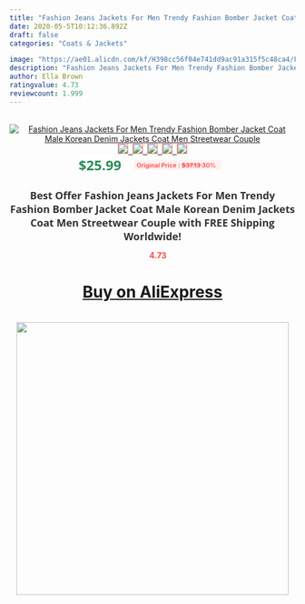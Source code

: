 ```yaml
---
title: "Fashion Jeans Jackets For Men Trendy Fashion Bomber Jacket Coat Male Korean Denim Jackets Coat Men Streetwear Couple"
date: 2020-05-5T10:12:36.892Z
draft: false
categories: "Coats & Jackets"

image: "https://ae01.alicdn.com/kf/H398cc56f04e741dd9ac91a315f5c48ca4/Fashion-Jeans-Jackets-For-Men-Trendy-Fashion-Bomber-Jacket-Coat-Male-Korean-Denim-Jackets-Coat-Men.png_220x220.png"
description: "Fashion Jeans Jackets For Men Trendy Fashion Bomber Jacket Coat Male Korean Denim Jackets Coat Men Streetwear Couple"
author: Ella Brown
ratingvalue: 4.73
reviewcount: 1.999
---
```

<br>
<div style="text-align: center;">
<a href="https://s.click.aliexpress.com/e/_9QSAS1" target="_blank" rel="nofollow noopener noreferrer"><img alt="Fashion Jeans Jackets For Men Trendy Fashion Bomber Jacket Coat Male Korean Denim Jackets Coat Men Streetwear Couple" class="magnifier-image" src="https://ae01.alicdn.com/kf/H398cc56f04e741dd9ac91a315f5c48ca4/Fashion-Jeans-Jackets-For-Men-Trendy-Fashion-Bomber-Jacket-Coat-Male-Korean-Denim-Jackets-Coat-Men.png_220x220.png_640x640.jpg">
<br>
<img style="border:1px solid salmon" src="https://ae01.alicdn.com/kf/H398cc56f04e741dd9ac91a315f5c48ca4/Fashion-Jeans-Jackets-For-Men-Trendy-Fashion-Bomber-Jacket-Coat-Male-Korean-Denim-Jackets-Coat-Men.png_120x120.jpg">&nbsp;&nbsp;<img style="border:1px solid salmon" src="https://ae01.alicdn.com/kf/Hcd1b9080e4e64084945f539529bc2341g/Fashion-Jeans-Jackets-For-Men-Trendy-Fashion-Bomber-Jacket-Coat-Male-Korean-Denim-Jackets-Coat-Men.jpg_120x120.jpg">&nbsp;&nbsp;<img style="border:1px solid salmon" src="https://ae01.alicdn.com/kf/H5f5210ade6f94b898d62ec68a114459ds/Fashion-Jeans-Jackets-For-Men-Trendy-Fashion-Bomber-Jacket-Coat-Male-Korean-Denim-Jackets-Coat-Men.jpg_120x120.jpg">&nbsp;&nbsp;<img style="border:1px solid salmon" src="https://ae01.alicdn.com/kf/Hf0fc8d290ced4248ac4d50df7682482fE/Fashion-Jeans-Jackets-For-Men-Trendy-Fashion-Bomber-Jacket-Coat-Male-Korean-Denim-Jackets-Coat-Men.jpg_120x120.jpg">&nbsp;&nbsp;<img style="border:1px solid salmon" src="https://ae01.alicdn.com/kf/H074ad3bc2d4d4ad68ab5257a2743bf68Y/Fashion-Jeans-Jackets-For-Men-Trendy-Fashion-Bomber-Jacket-Coat-Male-Korean-Denim-Jackets-Coat-Men.jpg_120x120.jpg"></a></div><br0>
<div style="text-align: center;"><span style="background-color: white; border: 0px; box-sizing: border-box; color: seagreen; display: inline-block; font-family: &quot;open sans&quot; , &quot;arial&quot; , &quot;helvetica&quot; , sans-serif , &quot;heiti&quot;; font-size: 24px; font-stretch: inherit; font-weight: 700; line-height: inherit; margin: 0px 10px 0px 0px; padding: 0px; vertical-align: middle;">$25.99 </span>
<span style="background: rgb(255 , 241 , 241); border-radius: 3px; border: 0px; box-sizing: border-box; color: #ff4747; display: inline-block; font-family: inherit; font-size: 12px; font-stretch: inherit; font-style: inherit; font-variant: inherit; font-weight: 600; line-height: inherit; margin: 0px; padding: 2px 5px; transform: scale(0.9); vertical-align: middle;">Original Price : <b style="text-decoration: line-through;">$37.13 </b> 30%&nbsp;&nbsp;</span></div>
<h1 style="color: #333333; display: inline-block; font-family: &quot;open sans&quot; , &quot;arial&quot; , &quot;helvetica&quot; , sans-serif , &quot;heiti&quot;; font-size: 18px; font-stretch: inherit; font-weight: 700; text-align: center;">Best Offer Fashion Jeans Jackets For Men Trendy Fashion Bomber Jacket Coat Male Korean Denim Jackets Coat Men Streetwear Couple with FREE Shipping Worldwide!</h1>
<div style="color: #ff4747; text-align: center;">
<img src="https://4.bp.blogspot.com/-M0ZcTcb-5uY/XleCXlxnR4I/AAAAAAAAAEc/OrjgMkXV1oMQFaCRZj5HQwOCBcu3w1FegCPcBGAYYCw/s1600/star.png" style="height: 15px;">&nbsp;<b>4.73</b></div>
<div class="button_cont" align="center"><a class="buynow_a" href="https://s.click.aliexpress.com/e/_9QSAS1" target="_blank" rel="nofollow noopener noreferrer"><H1>Buy on AliExpress</H1></a></div><br>
<div class="separator" style="clear: both; text-align: center;">
<img src="https://lh3.googleusercontent.com/-pTy5HemUv9M/XlePHvY0dAI/AAAAAAAAAE4/0nX5iRUoIWY8eMW9Dpxeirr157OZliDIgCLcBGAsYHQ/s1600/badge.gif" width="480">
</div>

